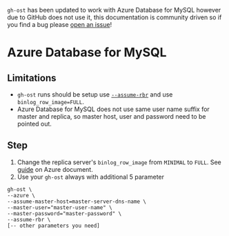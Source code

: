 `gh-ost` has been updated to work with Azure Database for MySQL however due to GitHub does not use it, this documentation is community driven so if you find a bug please [open an issue][new_issue]!

# Azure Database for MySQL

## Limitations

- `gh-ost` runs should be setup use [`--assume-rbr`][assume_rbr_docs] and use `binlog_row_image=FULL`.
- Azure Database for MySQL does not use same user name suffix for master and replica, so master host, user and password need to be pointed out. 

## Step
1. Change the replica server's `binlog_row_image` from `MINIMAL` to `FULL`. See [guide](https://docs.microsoft.com/en-us/azure/mysql/howto-server-parameters) on Azure document.
2. Use your `gh-ost` always with additional 5 parameter
```{bash}
gh-ost \
--azure \
--assume-master-host=master-server-dns-name \
--master-user="master-user-name" \
--master-password="master-password" \
--assume-rbr \
[-- other parameters you need]
```


[new_issue]: https://github.com/github/gh-ost/issues/new
[assume_rbr_docs]: https://github.com/github/gh-ost/blob/master/doc/command-line-flags.md#assume-rbr
[migrate_test_on_replica_docs]: https://github.com/github/gh-ost/blob/master/doc/cheatsheet.md#c-migratetest-on-replica
